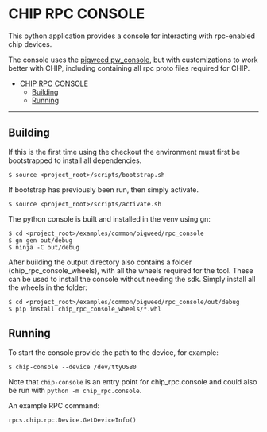 # CHIP RPC CONSOLE

This python application provides a console for interacting with rpc-enabled chip
devices.

The console uses the [pigweed pw_console](https://pigweed.dev/pw_console/), but
with customizations to work better with CHIP, including containing all rpc proto
files required for CHIP.

-   [CHIP RPC CONSOLE](#chip-rpc-console)
    -   [Building](#building)
    -   [Running](#running)

---

## Building

If this is the first time using the checkout the environment must first be
bootstrapped to install all dependencies.

```
$ source <project_root>/scripts/bootstrap.sh
```

If bootstrap has previously been run, then simply activate.

```
$ source <project_root>/scripts/activate.sh
```

The python console is built and installed in the venv using gn:

```
$ cd <project_root>/examples/common/pigweed/rpc_console
$ gn gen out/debug
$ ninja -C out/debug
```

After building the output directory also contains a folder
(chip_rpc_console_wheels), with all the wheels required for the tool. These can
be used to install the console without needing the sdk. Simply install all the
wheels in the folder:

```
$ cd <project_root>/examples/common/pigweed/rpc_console/out/debug
$ pip install chip_rpc_console_wheels/*.whl
```

## Running

To start the console provide the path to the device, for example:

```
$ chip-console --device /dev/ttyUSB0
```

Note that `chip-console` is an entry point for chip_rpc.console and could also
be run with `python -m chip_rpc.console`.

An example RPC command:

```python
rpcs.chip.rpc.Device.GetDeviceInfo()
```
